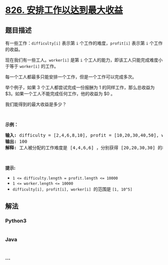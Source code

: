 # [826. 安排工作以达到最大收益](https://leetcode-cn.com/problems/most-profit-assigning-work)



## 题目描述

<!-- 这里写题目描述 -->

<p>有一些工作：<code>difficulty[i]</code>&nbsp;表示第 <code>i</code> 个工作的难度，<code>profit[i]</code> 表示第 <code>i</code> 个工作的收益。</p>

<p>现在我们有一些工人。<code>worker[i]</code> 是第 <code>i</code> 个工人的能力，即该工人只能完成难度小于等于 <code>worker[i]</code> 的工作。</p>

<p>每一个工人都最多只能安排一个工作，但是一个工作可以完成多次。</p>

<p>举个例子，如果 3 个工人都尝试完成一份报酬为 1 的同样工作，那么总收益为 $3。如果一个工人不能完成任何工作，他的收益为 $0 。</p>

<p>我们能得到的最大收益是多少？</p>

<p>&nbsp;</p>

<p><strong>示例：</strong></p>

<pre><strong>输入: </strong>difficulty = [2,4,6,8,10], profit = [10,20,30,40,50], worker = [4,5,6,7]
<strong>输出: </strong>100 
<strong>解释: </strong>工人被分配的工作难度是 [4,4,6,6] ，分别获得 [20,20,30,30] 的收益。</pre>

<p>&nbsp;</p>

<p><strong>提示:</strong></p>

<ul>
	<li><code>1 &lt;= difficulty.length = profit.length &lt;= 10000</code></li>
	<li><code>1 &lt;= worker.length &lt;= 10000</code></li>
	<li><code>difficulty[i], profit[i], worker[i]</code>&nbsp; 的范围是&nbsp;<code>[1, 10^5]</code></li>
</ul>


## 解法

<!-- 这里可写通用的实现逻辑 -->

<!-- tabs:start -->

### **Python3**

<!-- 这里可写当前语言的特殊实现逻辑 -->

```python

```

### **Java**

<!-- 这里可写当前语言的特殊实现逻辑 -->

```java

```

### **...**

```

```

<!-- tabs:end -->
